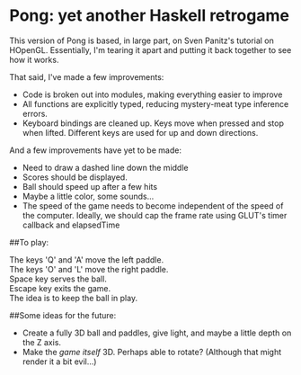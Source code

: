 # **Pong**: yet another Haskell retrogame

This version of Pong is based, in large part, on Sven Panitz's tutorial on HOpenGL. Essentially,
I'm tearing it apart and putting it back together to see how it works.

That said, I've made a few improvements:

* Code is broken out into modules, making everything easier to improve
* All functions are explicitly typed, reducing mystery-meat type inference errors.
* Keyboard bindings are cleaned up. Keys move when pressed and stop when lifted. Different keys
are used for up and down directions.

And a few improvements have yet to be made:

* Need to draw a dashed line down the middle
* Scores should be displayed.
* Ball should speed up after a few hits
* Maybe a little color, some sounds...
* The speed of the game needs to become independent of the speed of the computer. Ideally,
we should cap the frame rate using GLUT's timer callback and elapsedTime


##To play:

The keys 'Q' and 'A' move the left paddle. <br>
The keys 'O' and 'L' move the right paddle. <br>
Space key serves the ball. <br>
Escape key exits the game. <br>
The idea is to keep the ball in play. <br>

##Some ideas for the future:

* Create a fully 3D ball and paddles, give light, and maybe a little depth on the Z axis.
* Make the *game itself* 3D. Perhaps able to rotate? (Although that might render it a bit evil...)
